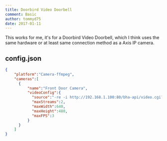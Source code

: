 ```yaml
---
title: Doorbird Video Doorbell
comment: Basic
author: tommyd75
date: 2017-01-11
---
```

This works for me, it's for a Doorbird Video Doorbell, which I think uses the same hardware or at least same connection method as a Axis IP camera.

## config.json

```json
{
    "platform":"Camera-ffmpeg",
    "cameras":[
      {
          "name":"Front Door Camera",
          "videoConfig":{
            "source":"-re -i http://192.168.1.100:80/bha-api/video.cgi?http-user=username&http-password=password",
            "maxStreams":2,
            "maxWidth":640,
            "maxHeight":480,
            "maxFPS":3
          }
      }
    ]
}
```
